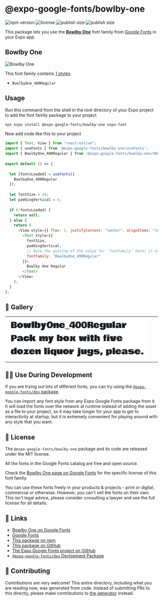 # @expo-google-fonts/bowlby-one

![npm version](https://flat.badgen.net/npm/v/@expo-google-fonts/bowlby-one)
![license](https://flat.badgen.net/github/license/expo/google-fonts)
![publish size](https://flat.badgen.net/packagephobia/install/@expo-google-fonts/bowlby-one)
![publish size](https://flat.badgen.net/packagephobia/publish/@expo-google-fonts/bowlby-one)

This package lets you use the [**Bowlby One**](https://fonts.google.com/specimen/Bowlby+One) font family from [Google Fonts](https://fonts.google.com/) in your Expo app.

## Bowlby One

![Bowlby One](./font-family.png)

This font family contains [1 styles](#-gallery).

- `BowlbyOne_400Regular`

## Usage

Run this command from the shell in the root directory of your Expo project to add the font family package to your project

```sh
npx expo install @expo-google-fonts/bowlby-one expo-font
```

Now add code like this to your project

```js
import { Text, View } from "react-native";
import { useFonts } from '@expo-google-fonts/bowlby-one/useFonts';
import { BowlbyOne_400Regular } from '@expo-google-fonts/bowlby-one/400Regular';

export default () => {

  let [fontsLoaded] = useFonts({
    BowlbyOne_400Regular
  });

  let fontSize = 24;
  let paddingVertical = 6;

  if (!fontsLoaded) {
    return null;
  } else {
    return (
      <View style={{ flex: 1, justifyContent: "center", alignItems: "center" }}>
        <Text style={{
          fontSize,
          paddingVertical,
          // Note the quoting of the value for `fontFamily` here; it expects a string!
          fontFamily: "BowlbyOne_400Regular"
        }}>
          Bowlby One Regular
        </Text>
      </View>
    );
  }
};
```

## 🔡 Gallery


||||
|-|-|-|
|![BowlbyOne_400Regular](./400Regular/BowlbyOne_400Regular.ttf.png)||||


## 👩‍💻 Use During Development

If you are trying out lots of different fonts, you can try using the [`@expo-google-fonts/dev` package](https://github.com/expo/google-fonts/tree/master/font-packages/dev#readme).

You can import _any_ font style from any Expo Google Fonts package from it. It will load the fonts over the network at runtime instead of adding the asset as a file to your project, so it may take longer for your app to get to interactivity at startup, but it is extremely convenient for playing around with any style that you want.


## 📖 License

The `@expo-google-fonts/bowlby-one` package and its code are released under the MIT license.

All the fonts in the Google Fonts catalog are free and open source.

Check the [Bowlby One page on Google Fonts](https://fonts.google.com/specimen/Bowlby+One) for the specific license of this font family.

You can use these fonts freely in your products & projects - print or digital, commercial or otherwise. However, you can't sell the fonts on their own. This isn't legal advice, please consider consulting a lawyer and see the full license for all details.

## 🔗 Links

- [Bowlby One on Google Fonts](https://fonts.google.com/specimen/Bowlby+One)
- [Google Fonts](https://fonts.google.com/)
- [This package on npm](https://www.npmjs.com/package/@expo-google-fonts/bowlby-one)
- [This package on GitHub](https://github.com/expo/google-fonts/tree/master/font-packages/bowlby-one)
- [The Expo Google Fonts project on GitHub](https://github.com/expo/google-fonts)
- [`@expo-google-fonts/dev` Devlopment Package](https://github.com/expo/google-fonts/tree/master/font-packages/dev)

## 🤝 Contributing

Contributions are very welcome! This entire directory, including what you are reading now, was generated from code. Instead of submitting PRs to this directly, please make contributions to [the generator](https://github.com/expo/google-fonts/tree/master/packages/generator) instead.
